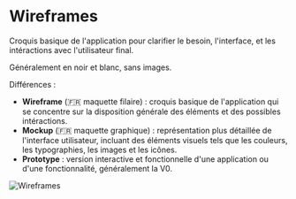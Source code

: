 # Wireframes

Croquis basique de l'application pour clarifier le besoin, l'interface, et les intéractions avec l'utilisateur final.

Généralement en noir et blanc, sans images.

Différences :

- **Wireframe** (🇫🇷 maquette filaire) : croquis basique de l'application qui se concentre sur la disposition générale des éléments et des possibles intéractions.
- **Mockup** (🇫🇷 maquette graphique) : représentation plus détaillée de l'interface utilisateur, incluant des éléments visuels tels que les couleurs, les typographies, les images et les icônes.
- **Prototype** : version interactive et fonctionnelle d'une application ou d'une fonctionnalité, généralement la V0.

![Wireframes](./wireframes.png)

